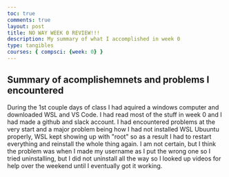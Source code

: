 ```yaml
---
toc: true
comments: true
layout: post
title: NO WAY WEEK 0 REVIEW!!!
description: My summary of what I accomplished in week 0
type: tangibles
courses: { compsci: {week: 0} }
---
```

## Summary of acomplishemnets and problems I encountered
During the 1st couple days of class I had aquired a windows computer and downloaded WSL and VS Code. I had read most of the stuff in week 0 and I had made a github and slack account. I had encountered problems at the very start and a major problem being how I had not installed WSL Ubuuntu properly, WSL kept showing up with "root" so as a result I had to restart everything and reinstall the whole thing again. I am not certain, but I think the problem was when I made my username as I put the wrong one so I tried uninstalling, but I did not uninstall all the way so I looked up videos for help over the weekend until I eventually got it working.